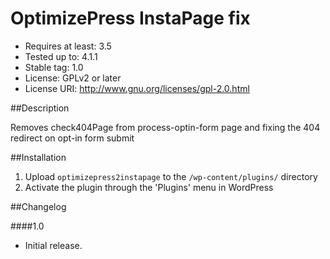 # OptimizePress InstaPage fix
* Requires at least: 3.5
* Tested up to: 4.1.1
* Stable tag: 1.0
* License: GPLv2 or later
* License URI: http://www.gnu.org/licenses/gpl-2.0.html

##Description

Removes check404Page from process-optin-form page and fixing the 404 redirect on opt-in form submit

##Installation

1. Upload `optimizepress2instapage` to the `/wp-content/plugins/` directory
2. Activate the plugin through the 'Plugins' menu in WordPress


##Changelog

####1.0
* Initial release.
